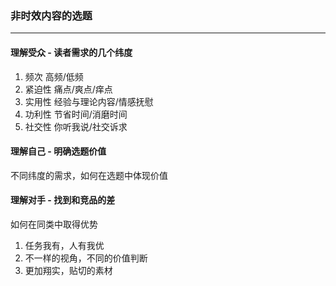 ### 非时效内容的选题
-------------------------------

#### 理解受众 - 读者需求的几个纬度
1. 频次 高频/低频
2. 紧迫性 痛点/爽点/痒点
3. 实用性 经验与理论内容/情感抚慰
4. 功利性 节省时间/消磨时间
5. 社交性 你听我说/社交诉求

#### 理解自己 - 明确选题价值
不同纬度的需求，如何在选题中体现价值

#### 理解对手 - 找到和竞品的差
如何在同类中取得优势
1. 任务我有，人有我优
2. 不一样的视角，不同的价值判断
3. 更加翔实，贴切的素材